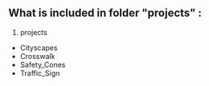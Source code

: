 ## What is included in folder "projects" :
1. projects
  - Cityscapes
  - Crosswalk
  - Safety_Cones
  - Traffic_Sign
